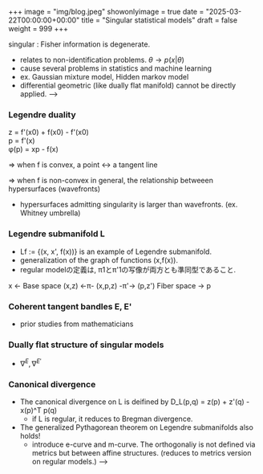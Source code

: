 +++
image = "img/blog.jpeg"
showonlyimage = true
date = "2025-03-22T00:00:00+00:00"
title = "Singular statistical models"
draft = false
weight = 999
+++

<!--more-->

singular : Fisher information is degenerate.
- relates to non-identification problems. $\theta \to p(x|\theta)$
- cause several problems in statistics and machine learning
- ex. Gaussian mixture model, Hidden markov model
- differential geometric (like dually flat manifold) cannot be directly applied. -->


### Legendre duality 

z = f'(x0) + f(x0) - f'(x0)   
p = f'(x)    
φ(p) = xp - f(x)

=> when f is convex, a point <-> a tangent line 

=> when f is non-convex in general, the relationship betweeen hypersurfaces (wavefronts)
- hypersurfaces admitting singularity is larger than wavefronts. (ex. Whitney umbrella)

### Legendre submanifold L
- Lf := {(x, x', f(x))} is an example of Legendre submanifold.
- generalization of the graph of functions (x,f(x)).
- regular modelの定義は, π1とπ'1の写像が両方とも準同型であること.

x <- Base space (x,z) <-π- (x,p,z) -π'-> (p,z') Fiber space -> p


### Coherent tangent bandles E, E'
- prior studies from mathematicians


### Dually flat structure of singular models
- $\nabla^E, \nabla^{E'}$


### Canonical divergence
- The canonical divergence on L is deifined by D_L(p,q) = z(p) + z'(q) - x(p)^T p(q)
    - if L is regular, it reduces to Bregman divergence.
- The generalized Pythagorean theorem on Legendre submanifolds also holds!
    - introduce e-curve and m-curve. The orthogonaliy is not defined via metrics but between affine structures. (reduces to metrics version on regular models.) -->